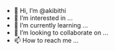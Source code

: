 - 👋 Hi, I’m @akibithi
- 👀 I’m interested in ...
- 🌱 I’m currently learning ...
- 💞️ I’m looking to collaborate on ...
- 📫 How to reach me ...

<!---
akibithi/akibithi is a ✨ special ✨ repository because its `README.md` (this file) appears on your GitHub profile.
You can click the Preview link to take a look at your changes.
--->
